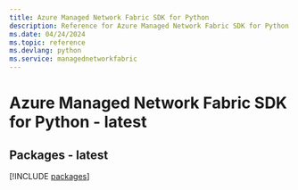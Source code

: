 ```yaml
---
title: Azure Managed Network Fabric SDK for Python
description: Reference for Azure Managed Network Fabric SDK for Python
ms.date: 04/24/2024
ms.topic: reference
ms.devlang: python
ms.service: managednetworkfabric
---
```

# Azure Managed Network Fabric SDK for Python - latest
## Packages - latest
[!INCLUDE [packages](managed-network-fabric-index.md)]